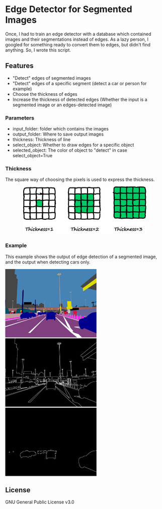 # Edge Detector for Segmented Images
Once, I had to train an edge detector with a database which contained images and their segmentations instead of edges. As a lazy person, I googled for something ready to convert them to edges, but didn't find anything. So, I wrote this script.

## Features
* "Detect" edges of segmented images
* "Detect" edges of a specific segment (detect a car or person for example)
* Choose the thickness of edges
* Increase the thickness of detected edges (Whether the input is a segmented image or an edges-detected image)

### Parameters

  
* input_folder: folder which contains the images
* output_folder: Where to save output images
* thickness: Thickness of line
* select_object: Whether to draw edges for a specific object
* selected_object: The color of object to "detect" in case select_object=True

### Thickness
The square way of choosing the pixels is used to express the thickness.

<p align="center"> <img src="https://github.com/Obadah-H/Edge-Detector-for-Segmented-Images/blob/master/README_files/thickness.png?raw=true"> </p>

### Example

This example shows the output of edge detection of a segmented image, and the output when detecting cars only.

<img src="https://github.com/Obadah-H/Edge-Detector-for-Segmented-Images/blob/master/input/2.png?raw=true" width="290" height="217"> <img src="https://github.com/Obadah-H/Edge-Detector-for-Segmented-Images/blob/master/output/2.png?raw=true" width="290" height="217"> <img src="https://github.com/Obadah-H/Edge-Detector-for-Segmented-Images/blob/master/output_cars/2.png?raw=true" width="290" height="217">

## License
GNU General Public License v3.0
